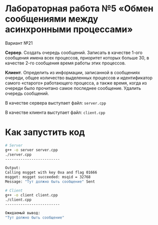 #  Лабораторная работа №5 «Обмен сообщениями между асинхронными процессами»

Вариант №21

**Сервер**. Создать очередь сообщений. Записать в качестве 1-ого сообщения имена 
всех процессов, приоритет которых больше 30, в качестве 2-го сообщения время работы 
этих процессов.

**Клиент**. Определить из информации, записанной в сообщениях очереди, общее 
количество выделенных процессов и идентификатор самого «старого» работающего 
процесса, а также время, когда из очереди было прочитано самое последнее сообщение. 
Удалить очередь сообщений.

В качестве сервера выступает файл: `server.cpp`

В качестве клиента выступает файл: `client.cpp`

# Как запустить код


```bash
# Server
g++ -o server server.cpp
./server.cpp
-------------------------

Output:
Calling msgget with key 0xa and flag 01666
msgget: msgget succeeded: msqid = 32768
Message: "Тут должно быть сообщение" Sent
```



```bash
# Client
g++ -o client client.cpp
./client.cpp
-------------------------

Ожидаемый вывод:
"Тут должно быть сообщение"
```
